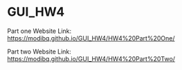 # GUI_HW4

Part one Website Link: https://modibq.github.io/GUI_HW4/HW4%20Part%20One/

Part two Website Link: https://modibq.github.io/GUI_HW4/HW4%20Part%20Two/
